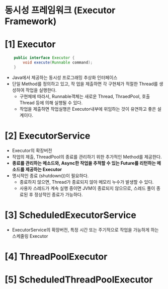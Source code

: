# 동시성 프레임워크 (Executor Framework)

# [1] Executor
```java
    public interface Executor {
        void execute(Runnable command);
    }
```
- Java에서 제공하는 동시성 프로그래밍 추상화 인터페이스
- 단일 Method를 정의하고 있고, 작 업을 제출하면 각 구현체가 적절한 Thread를 생성하여 작업을 실행한다.
  - 구현체에 따라서, Runnable객체는 새로운 Thread, ThraedPool, 호출 Thread 등에 의해 실행될 수 있다.
  - 작업을 제출하면 작업실행은 Executor내부에 위임하는 것이 유연하고 좋은 설계이다.


# [2] ExecutorService
- Executor의 확장버전
- 작업의 제출, ThreadPool의 종료를 관리하기 위한 추가적인 Method를 제공한다.
- **종료를 관리하는 메소드와, Async한 작업을 추적할 수 있는 Future를 리턴하는 메소드를 제공하는 Executor**
- 명시적인 종료 (shutdown())이 필요하다.
  - 종료하지 않으면, Thread가 종료되지 않아 메모리 누수가 발생할 수 있다.
  - 사용자 스레드가 계속 실행 중이면 JVM이 종료되지 않으므로, 스레드 풀이 종료된 후 정상적인 종료가 가능하다.

# [3] ScheduledExecutorService
- ExecutorService의 확장버전, 특정 시간 또는 주기적으로 작업을 가능하게 하는 스케줄링 Executor

# [4] ThreadPoolExecutor

# [5] ScheduledThreadPoolExecutor